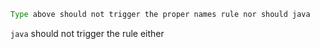 
```java
Type above should not trigger the proper names rule nor should java
```

`java` should not trigger the rule either
